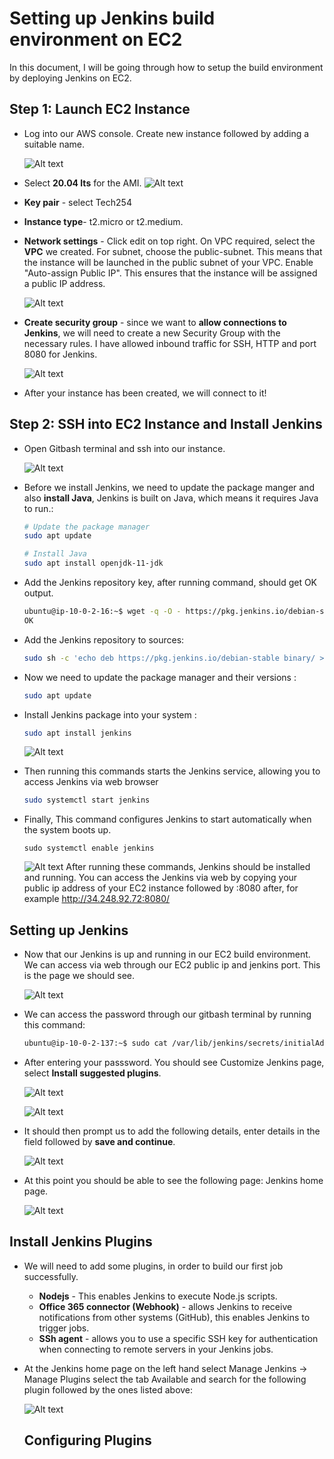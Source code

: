 # Setting up Jenkins build environment on EC2

In this document, I will be going through how to setup the build environment by deploying Jenkins on EC2. 

## Step 1: Launch EC2 Instance
- Log into our AWS console. Create new instance followed by adding a suitable name. 

  ![Alt text](<images/Launch_instance .png>)

- Select **20.04 lts** for the AMI.
![Alt text](images/AMI.png)

- **Key pair** - select Tech254
- **Instance type**- t2.micro or t2.medium. 
- **Network settings** - Click edit on top right. On VPC required, select the **VPC** we created. For subnet, choose the public-subnet. This means that the instance will be launched in the public subnet of your VPC. Enable "Auto-assign Public IP". This ensures that the instance will be assigned a public IP address.
  
  ![Alt text](images/network_settings.png)

- **Create security group** - since we want to **allow connections to Jenkins**, we will need to create a new Security Group with the necessary rules. I have allowed inbound traffic for SSH, HTTP and port 8080 for Jenkins. 

  ![Alt text](images/security_rules.png)
   
- After your instance has been created, we will connect to it!

## Step 2: SSH into EC2 Instance and Install Jenkins

- Open Gitbash terminal and ssh into our instance. 
  
    ![Alt text](images/ssh_into_instance.png)

- Before we install Jenkins, we need to update the package manger and also **install Java**, Jenkins is built on Java, which means it requires Java to run.: 

  ``` bash
  # Update the package manager
  sudo apt update

  # Install Java
  sudo apt install openjdk-11-jdk
  ```

- Add the Jenkins repository key, after running command, should get OK output.
  ```bash
  ubuntu@ip-10-0-2-16:~$ wget -q -O - https://pkg.jenkins.io/debian-stable/jenkins.io.key | sudo apt-key add -
  OK
  ```
 - Add the Jenkins repository to sources:
  
   ```bash
   sudo sh -c 'echo deb https://pkg.jenkins.io/debian-stable binary/ > /etc/apt/sources.list.d/jenkins.list
   ```

- Now we need to update the package manager and their versions : 

  ```bash
  sudo apt update
  ```

- Install Jenkins package into your system : 
  
   ```bash
  sudo apt install jenkins
  ```
  ![Alt text](images/install_jenkins.png) 

- Then running this commands starts the Jenkins service, allowing you to access Jenkins via web browser
  
  ```bash
  sudo systemctl start jenkins
  ```

- Finally, This command configures Jenkins to start automatically when the system boots up.
  
  ```
  sudo systemctl enable jenkins
  ```
  ![Alt text](images/enable_jenkins.png)
After running these commands, Jenkins should be installed and running. You can access the Jenkins via web by copying your public ip address of your EC2 instance followed by :8080 after, for example http://34.248.92.72:8080/

## Setting up Jenkins 

- Now that our Jenkins is up and running in our EC2 build environment. We can access via web through our EC2 public ip and jenkins port. 
This is the page we should see. 

  ![Alt text](images/unlock_jenkins_page.png)

- We can access the password through our gitbash terminal by running this command: 

   ```bash
   ubuntu@ip-10-0-2-137:~$ sudo cat /var/lib/jenkins/secrets/initialAdminPassword
   ```
- After entering your passsword. You should see Customize Jenkins page, select **Install suggested plugins**. 
  
  ![Alt text](images/customise_jenkins.png)

  ![Alt text](images/getting_started_page.png)

- It should then prompt us to add the following details, enter details in the field followed by **save and continue**.
  
  ![Alt text](images/admin_user.png)

- At this point you should be able to see the following page: Jenkins home page.
  
  ![Alt text](images/jenkins_page.png)


## Install Jenkins Plugins

- We will need to add some plugins, in order to build our first job successfully.  
   - **Nodejs** - This enables Jenkins to execute Node.js scripts. 
   - **Office 365 connector (Webhook)** - allows Jenkins to receive notifications from other systems (GitHub), this enables Jenkins to trigger jobs. 
   - **SSh agent** - allows you to use a specific SSH key for authentication when connecting to remote servers in your Jenkins jobs.
  
- At the Jenkins home page on the left hand select Manage Jenkins -> Manage Plugins select the tab Available and search for the following plugin followed by the ones listed above:

  ![Alt text](images/plugin_nodejs.png)

  ## Configuring Plugins